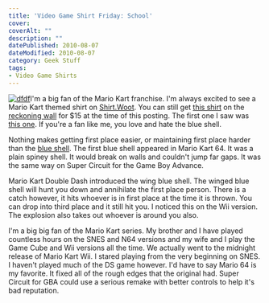 ```yaml
---
title: 'Video Game Shirt Friday: School'
cover: 
coverAlt: ""
description: ""
datePublished: 2010-08-07  
dateModified: 2010-08-07 
category: Geek Stuff
tags:
- Video Game Shirts
---
```


[![dfdf](http://blog.worthyd.com/wp-content/uploads/2010/08/Schoolqor-150x150.jpg)](http://blog.worthyd.com/wp-content/uploads/2010/08/Schoolqor.jpg)I'm a big fan of the Mario Kart franchise.  I'm always excited to see a Mario Kart themed shirt on [Shirt.Woot](http://shirt.woot.com/).  You can still get [this shirt](http://shirt.woot.com/friends.aspx?k=14204) on the [reckoning wall](http://shirt.woot.com/Reckoning/) for $15 at the time of this posting. The first one I saw was [this one](http://shirt.woot.com/blog/viewentry.aspx?id=6407). If you're a fan like me, you love and hate the blue shell.
<!-- more -->
Nothing makes getting first place easier, or maintaining first place harder than the [blue shell](http://mariokart.wikia.com/wiki/Blue_Shell). The first blue shell appeared in Mario Kart 64. It was a plain spiney shell. It would break on walls and couldn't jump far gaps.   It was the same way on Super Circuit for the Game Boy Advance. 

Mario Kart Double Dash introduced the wing blue shell.  The winged blue shell will hunt you down and annihilate the first place person.  There is a catch however, it hits whoever is in first place at the time it is thrown.  You can drop into third place and it still hit you.  I noticed this on the Wii version. The explosion also takes out whoever is around you also.

I'm a big big fan of the Mario Kart series. My brother and I have played countless hours on the SNES and N64 versions and my wife and I play the Game Cube and Wii versions all the time. We actually went to the midnight release of Mario Kart Wii. I stared playing from the very beginning on SNES. I haven't played much of the DS game however.  I'd have to say Mario 64 is my favorite.  It fixed all of the rough edges that the original had. Super Circuit for GBA could use a serious remake with better controls to help it's bad reputation.

